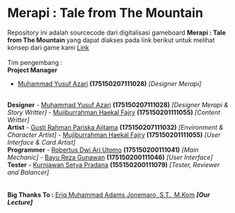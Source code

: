 # Merapi : Tale from The Mountain

Repository ini adalah sourcecode dari digitalisasi gameboard <b> Merapi : Tale from The Mountain </b> yang dapat diakses pada link berikut untuk melihat konsep dari game kami <a href="itch.io"> Link </a>
<br>
<br>
Tim pengembang :
<br>
<b>Project Manager</b>
- <a href="https://github.com/azariaku">Muhammad Yusuf Azari</a> <b>(175150207111028)</b> <i>[Designer Merapi]</i>
<br>
<b>Designer</b>
- <a href="https://github.com/azariaku">Muhammad Yusuf Azari</a> <b>(175150207111028)</b> <i>[Designer Merapi & Story Writter]</i>
- <a href="https://github.com/haekalary">Mujiburrahman Haekal Fajry</a> <b>(175150201111055)</b> <i>[Content Writter]</i>
<br>
<b>Artist</b>
- <a href="https://github.com/Ajittama">Gusti Rahman Pariska Ajitama</a> <b>(175150207111032)</b> <i>[Environment & Character Artist]</i>
- <a href="https://github.com/haekalary">Mujiburrahman Haekal Fajry</a> <b>(175150201111055)</b> <i>[User Interface & Card Artist]</i>
<br>
<b>Programmer</b>
- <a href="https://github.com/penguin55">Robertus Dwi Ari Utomo</a> <b>(175150200111041)</b> <i>[Main Mechanic]</i>
- <a href="https://github.com/Bazureza">Bayu Reza Gunawan</a> <b>(175150200111046)</b> <i>[User Interface]</i>
<br>
<b>Tester</b>
- <a href="https://github.com/create-orx"> Kurniawan Setya Pradana</a> <b>(155150200111079)</b> <i>[Tester, Reviewer and Balancer]</i>

<br>
<br>
<br>
<b>Big Thanks To :</b>
<a href="https://github.com/eriqadams">Eriq Muhammad Adams Jonemaro, S.T., M.Kom</a> <i><b>[Our Lecture]</b></i>
